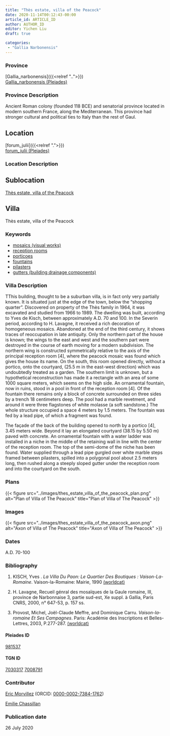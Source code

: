 ```yaml
---
title: "Thès estate, villa of the Peacock"
date: 2020-11-14T00:12:43-00:00
article_id: ARTICLE_ID
author: AUTHOR_ID
editor: Yichen Liu
draft: true

categories:
 - "Gallia Narbonensis"
---
```


### Province

[Gallia_narbonensis]({{<relref "..">}}) \
[Gallia_narbonensis (Pleiades)](https://pleiades.stoa.org/places/981537)

### Province Description

Ancient Roman colony (founded 118 BCE) and senatorial province located in modern southern France, along the Mediterranean. This province had stronger cultural and political ties to Italy than the rest of Gaul.

## Location

[forum_julii]({{<relref ".">}}) \
[forum_julii (Pleiades)](https://pleiades.stoa.org/places/307416064)

### Location Description

<!--### Location Description-->

<!-- LEAVE THIS BLANK FOR NOW -->

## Sublocation

[Thès estate, villa of the Peacock](#)

<!--### Sublocation Description-->

<!-- DESCRIPTION -->

## Villa

Thès estate, villa of the Peacock



### Keywords
- [mosaics (visual works)](http://vocab.getty.edu/page/aat/300015342)
- [reception rooms](http://vocab.getty.edu/page/aat/300077176)
- [porticoes](http://vocab.getty.edu/page/aat/300004145)
- [fountains](http://vocab.getty.edu/page/aat/300006179)
- [pilasters](http://vocab.getty.edu/page/aat/300002737)
- [gutters (building drainage components)](http://vocab.getty.edu/page/aat/300052565)




### Villa Description

TThis building, thought to be a suburban villa, is in fact only very partially known. It is situated just at the edge of the town, below the “shopping quarter”.  Discovered on property of the Thès family in 1964, it was excavated and studied from 1966 to 1989.  The dwelling was built, according to Yves de Kisch, between approximately A.D. 70 and 100.  In the Severin period, according to H. Lavagne, it received a rich decoration of homogeneous mosaics.  Abandoned at the end of the third century, it shows traces of reoccupation in late antiquity.  Only the northern part of the house is known; the wings to the east and west and the southern part were destroyed in the course of earth moving for a modern subdivision.  The northern wing is constructed symmetrically relative to the axis of the principal reception room [4], where the peacock mosaic was found which gives the house its name.  On the south, this room opened directly, without a portico, onto the courtyard, (25.5 m in the east-west direction) which was undoubtedly treated as a garden. The southern limit is unknown, but a hypothetical reconstruction has made it a rectangle with an area of some 1000 square meters, which seems on the high side.  An ornamental fountain, now in ruins, stood in a pool in front of the reception room [4].  Of the fountain there remains only a block of concrete surrounded on three sides by a trench 18 centimeters deep. The pool had a marble revetment, and around it were three flagstones of white molasse (a soft sandstone.) The whole structure occupied a space 4 meters by 1.5 meters.  The fountain was fed by a lead pipe, of which a fragment was found.  

The façade of the back of the building opened to north by a portico [4], 3.45 meters wide. Beyond it lay an elongated courtyard (38.15 by 5.50 m) paved with concrete.  An ornamental fountain with a water ladder was installed in a niche in the middle of the retaining wall in line with the center of the reception room.  The top of the semi-dome of the niche has been found.  Water supplied through a lead pipe gurgled over white marble steps framed between pilasters, spilled into a polygonal pool about 2.5 meters long, then rushed along a steeply sloped gutter under the reception room and into the courtyard on the south.





### Plans

{{< figure src="../images/thes_estate_villa_of_the_peacock_plan.png" alt="Plan of Villa of The Peacock" title="Plan of Villa of The Peacock" >}}

### Images

{{< figure src="../images/thes_estate_villa_of_the_peacock_axon.png" alt="Axon of Villa of The Peacock" title="Axon of Villa of The Peacock" >}}


### Dates

A.D. 70-100



### Bibliography

1. KISCH, Yves . *La Villa Du Paon: Le Quartier Des Boutiques : Vaison-La-Romaine*. Vaison-la-Romaine: Mairie, 1990 [(worldcat)](http://www.worldcat.org/oclc/964237739)

2. H. Lavagne,  Recueil génral des mosaïques de la Gaule romaine, III, province de Narbonnaise 3, partie sud-est, Xe suppl. à Gallia, Paris CNRS, 2000, n° 647-53, p. 157 ss.

3. Provost, Michel, Joe͏̈l-Claude Meffre, and Dominique Carru. *Vaison-la-romaine Et Ses Campagnes*. Paris: Académie des Inscriptions et Belles-Lettres, 2003, P.277-287. [(worldcat)](http://www.worldcat.org/oclc/905795401)


#### Pleiades ID

[981537](https://pleiades.stoa.org/places/981537)

#### TGN ID

[7030317](http://vocab.getty.edu/page/tgn/7030317)
[7008791](http://vocab.getty.edu/page/tgn/7008791)

### Contributor

[Eric Morvillez](link) (ORCID: [0000-0002-7384-1762](https://orcid.org/0000-0002-7384-1762))

[Emilie Chassillan](link)
### Publication date

26 July 2020

<!--### Related articles-->

<!-- Links to other related articles. Leave blank for now -->